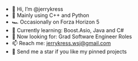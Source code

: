 - 👋 Hi, I’m @jerrykress
- 👀 Mainly using C++ and Python
- 🏎️ Occasionally on Forza Horizon 5
- 🌱 Currently learning: Boost.Asio, Java and C#
- 💞️ Now looking for: Grad Software Engineer Roles
- 📫 Reach me: jerrykress.wsj@gmail.com
- 🌟 Send me a star if you like my pinned projects

<!---
jerrykress/jerrykress is a ✨ special ✨ repository because its `README.md` (this file) appears on your GitHub profile.
You can click the Preview link to take a look at your changes.
--->
